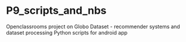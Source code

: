 # P9_scripts_and_nbs
Openclassrooms project on Globo Dataset - recommender systems and dataset processing Python scripts for android app
